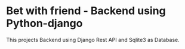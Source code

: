 # Bet with friend - Backend using Python-django

This projects Backend using Django Rest API and Sqlite3 as Database.